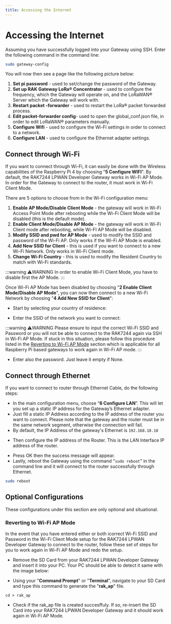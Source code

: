 ```yaml
---
title: Accessing the Internet
---
```


# Accessing the Internet
Assuming you have successfully logged into your Gateway using SSH. Enter the following command in the command line:
```sh
sudo gateway-config
```

You will now then see a page like the following picture below:

<rk-img
  src="/assets/images/quick-start-guide/rak7244/5.accessing the internet/config-options.png"
  width="100%"
  figure-number="1"
  caption="Configuration Options for the Gateway"
/>

1. **Set pi password** - used to set/change the password of the Gateway.
2. **Set up RAK Gateway LoRa® Concentrator** - used to configure the frequency, which the Gateway will operate on, and the LoRaWAN® Server which the Gateway will work with.
3. **Restart packet -forwarder** - used to restart the LoRa® packet forwarded process.
4. **Edit packet-forwarder config**- used to open the global_conf.json file, in order to edit LoRaWAN® parameters manually.
5. **Configure Wifi** - used to configure the Wi-Fi settings in order to connect to a network.
6. **Configure LAN** - used to configure the Ethernet adapter settings.

## Connect through Wi-Fi
If you want to connect through Wi-Fi, it can easily be done with the Wireless capabilities of the Raspberry Pi 4 by choosing "**5 Configure WIFI**". By default, the RAK7244 LPWAN Developer Gateway works in Wi-Fi AP Mode. In order for the Gateway to connect to the router, it must work in Wi-Fi Client Mode.

<rk-img
  src="/assets/images/quick-start-guide/rak7244/5.accessing the internet/wifi-config.png"
  width="100%"
  figure-number="2"
  caption="Configuration options for WIFI"
/>

There are 5 options to choose from in the Wi-Fi configuration menu:

1. **Enable AP Mode/Disable Client Mode** - the gateway will work in Wi-Fi Access Point Mode after rebooting while the Wi-Fi Client Mode will be disabled (this is the default mode).
2. **Enable Client Mode/Disable AP Mode** - the gateway will work in Wi-Fi Client mode after rebooting, while Wi-FI AP Mode will be disabled.
3. **Modify SSID and pwd for AP Mode** - used to modify the SSID and password of the Wi-Fi AP. Only works if the Wi-Fi AP Mode is enabled.
4. **Add New SSID for Client** - this is used if you want to connect to a new Wi-Fi Network. Only works in Wi-Fi Client mode.
5. **Change Wi-Fi Country** - this is used to modify the Resident Country to match with Wi-Fi standards.

:::warning ⚠️WARNING
 In order to enable Wi-Fi Client Mode, you have to disable first the AP Mode.
:::

Once Wi-Fi AP Mode has been disabled by choosing "**2 Enable Client Mode/Disable AP Mode**", you can now then connect to a new Wi-Fi Network by choosing "**4 Add New SSID for Client**":

<rk-img
  src="/assets/images/quick-start-guide/rak7244/5.accessing the internet/wifi-ssid.png"
  width="100%"
  figure-number="3"
  caption="Add a new SSID"
/>

* Start by selecting your country of residence:

<rk-img
  src="/assets/images/quick-start-guide/rak7244/5.accessing the internet/region.png"
  width="100%"
  figure-number="4"
  caption="Selecting Country of Residence"
/>

* Enter the SSID of the network you want to connect:

:::warning ⚠️WARNING
 Please ensure to input the correct Wi-Fi SSID and Password or you will not be able to connect to the RAK7244 again via SSH in Wi-Fi AP Mode. If stuck in this situation, please follow this procedure listed in the [Reverting to Wi-Fi AP Mode](#reverting-to-wi-fi-ap-mode) section which is applicable for all Raspberry Pi based gateways to work again in Wi-Fi AP mode.
:::

<rk-img
  src="/assets/images/quick-start-guide/rak7244/5.accessing the internet/set-wifi.png"
  width="100%"
  figure-number="5"
  caption="SSID of the Network you want to connect to"
/>

* Enter also the password. Just leave it empty if None.

<rk-img
  src="/assets/images/quick-start-guide/rak7244/5.accessing the internet/set-password.png"
  width="100%"
  figure-number="6"
  caption="Password of the Wi-Fi"
/>

## Connect through Ethernet
If you want to connect to router through Ethernet Cable, do the following steps:

* In the main configuration menu, choose “**6 Configure LAN**”. This will let you set up a static IP address for the Gateway’s Ethernet adapter.
* Just fill a static IP Address according to the IP address of the router you want to connect. Please note that the gateway and the router must be in the same network segment, otherwise the connection will fail.
* By default, the IP Address of the gateway's Ethernet is `192.168.10.10`

<rk-img
  src="/assets/images/quick-start-guide/rak7244/5.accessing the internet/gateway-eth-ip.png"
  width="100%"
  figure-number="7"
  caption="Default Gateway Ethernet IP Address"
/>

* Then configure the IP address of the Router. This is the LAN Interface IP address of the router.

<rk-img
  src="/assets/images/quick-start-guide/rak7244/5.accessing the internet/router-eth-ip.png"
  width="100%"
  figure-number="8"
  caption="LAN Interface IP Address of the Router"
/>

* Press OK then the success message will appear.
* Lastly, reboot the Gateway using the command "`sudo reboot`" in the command line and it will connect to the router successfully through Ethernet.
```sh
sudo reboot
```

## Optional Configurations
These configurations under this section are only optional and situational.

### Reverting to Wi-Fi AP Mode
In the event that you have entered either or both icorrect Wi-Fi SSID and Password in the Wi-Fi Client Mode setup for the RAK7244 LPWAN Developer Gateway to connect to the router, follow these set of steps for you to work again in Wi-Fi AP Mode and redo the setup.

* Remove the SD Card from your RAK7244 LPWAN Developer Gateway and insert it into your PC. Your PC should be able to detect it same with the image below:

<rk-img
  src="/assets/images/quick-start-guide/rak7244/5.accessing the internet/rak-ap-file.png"
  width="50%"
  figure-number="9"
  caption="Creating rak_ap file to your SD Card"
/>

* Using your "**Command Prompt**" or "**Terminal**", navigate to your SD Card and type this command to generate the "**rak_ap**" file.

```
cd > rak_ap
```

* Check if the rak_ap file is created succesffuly. If so, re-insert the SD Card into your RAK7244 LPWAN Developer Gateway and it should work again in Wi-Fi AP Mode.